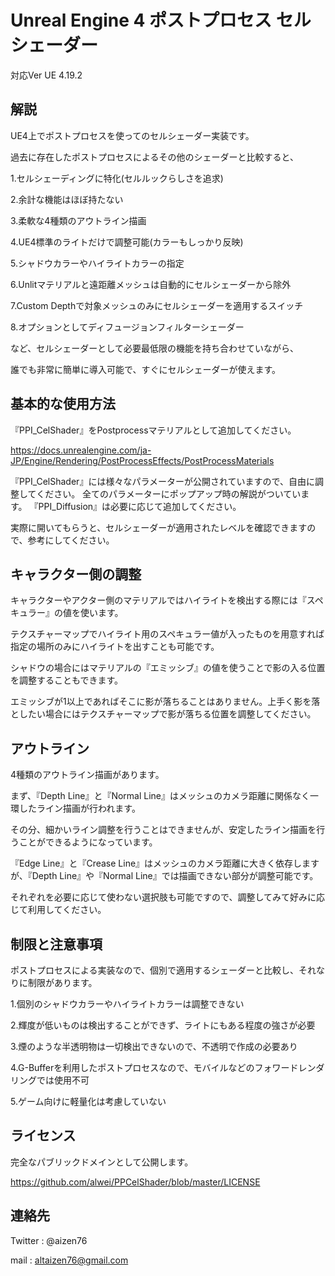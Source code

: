 Unreal Engine 4 ポストプロセス セルシェーダー
=======================================================
対応Ver UE 4.19.2


解説
------
UE4上でポストプロセスを使ってのセルシェーダー実装です。

過去に存在したポストプロセスによるその他のシェーダーと比較すると、


1.セルシェーディングに特化(セルルックらしさを追求)

2.余計な機能はほぼ持たない

3.柔軟な4種類のアウトライン描画

4.UE4標準のライトだけで調整可能(カラーもしっかり反映)

5.シャドウカラーやハイライトカラーの指定

6.Unlitマテリアルと遠距離メッシュは自動的にセルシェーダーから除外

7.Custom Depthで対象メッシュのみにセルシェーダーを適用するスイッチ

8.オプションとしてディフュージョンフィルターシェーダー


など、セルシェーダーとして必要最低限の機能を持ち合わせていながら、

誰でも非常に簡単に導入可能で、すぐにセルシェーダーが使えます。


基本的な使用方法
------------------
『PPI_CelShader』をPostprocessマテリアルとして追加してください。

https://docs.unrealengine.com/ja-JP/Engine/Rendering/PostProcessEffects/PostProcessMaterials

『PPI_CelShader』には様々なパラメーターが公開されていますので、自由に調整してください。
全てのパラメーターにポップアップ時の解説がついています。
『PPI_Diffusion』は必要に応じて追加してください。

実際に開いてもらうと、セルシェーダーが適用されたレベルを確認できますので、参考にしてください。


キャラクター側の調整
--------------------
キャラクターやアクター側のマテリアルではハイライトを検出する際には『スペキュラー』の値を使います。

テクスチャーマップでハイライト用のスペキュラー値が入ったものを用意すれば指定の場所のみにハイライトを出すことも可能です。

シャドウの場合にはマテリアルの『エミッシブ』の値を使うことで影の入る位置を調整することもできます。

エミッシブが1以上であればそこに影が落ちることはありません。上手く影を落としたい場合にはテクスチャーマップで影が落ちる位置を調整してください。


アウトライン
------------
4種類のアウトライン描画があります。

まず、『Depth Line』と『Normal Line』はメッシュのカメラ距離に関係なく一環したライン描画が行われます。

その分、細かいライン調整を行うことはできませんが、安定したライン描画を行うことができるようになっています。

『Edge Line』と『Crease Line』はメッシュのカメラ距離に大きく依存しますが、『Depth Line』や『Normal Line』では描画できない部分が調整可能です。

それぞれを必要に応じて使わない選択肢も可能ですので、調整してみて好みに応じて利用してください。


制限と注意事項
--------------
ポストプロセスによる実装なので、個別で適用するシェーダーと比較し、それなりに制限があります。

1.個別のシャドウカラーやハイライトカラーは調整できない

2.輝度が低いものは検出することができず、ライトにもある程度の強さが必要

3.煙のような半透明物は一切検出できないので、不透明で作成の必要あり

4.G-Bufferを利用したポストプロセスなので、モバイルなどのフォワードレンダリングでは使用不可

5.ゲーム向けに軽量化は考慮していない


ライセンス
-------------------------
完全なパブリックドメインとして公開します。

https://github.com/alwei/PPCelShader/blob/master/LICENSE


連絡先
------------------
Twitter : @aizen76

mail : altaizen76@gmail.com
